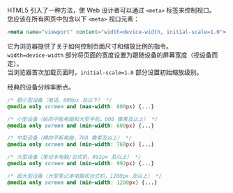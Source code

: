 
HTML5 引入了一种方法，使 Web 设计者可以通过 `<meta>` 标签来控制视口。<br />您应该在所有网页中包含以下 `<meta>` 视口元素：
```html
<meta name="viewport" content="width=device-width, initial-scale=1.0">
```
它为浏览器提供了关于如何控制页面尺寸和缩放比例的指令。<br />`width=device-width` 部分将页面的宽度设置为跟随设备的屏幕宽度（视设备而定）。<br />当浏览器首次加载页面时，`initial-scale=1.0` 部分设置初始缩放级别。


经典的设备分辨率断点。
```css
/* 超小型设备（电话，600px 及以下） */
@media only screen and (max-width: 600px) {...} 

/* 小型设备（纵向平板电脑和大型手机，600 像素及以上） */
@media only screen and (min-width: 600px) {...} 

/* 中型设备（横向平板电脑，768 像素及以上） */
@media only screen and (min-width: 768px) {...} 

/* 大型设备（笔记本电脑/台式机，992px 及以上） */
@media only screen and (min-width: 992px) {...} 

/* 超大型设备（大型笔记本电脑和台式机，1200px 及以上） */
@media only screen and (min-width: 1200px) {...}
```
